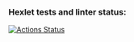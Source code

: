 ### Hexlet tests and linter status:
[![Actions Status](https://github.com/palindrome-Anna/python-project-49/actions/workflows/hexlet-check.yml/badge.svg)](https://github.com/palindrome-Anna/python-project-49/actions)